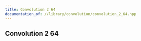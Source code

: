 ```yaml
---
title: Convolution 2 64
documentation_of: //library/convolution/convolution_2_64.hpp
---
```

## Convolution 2 64